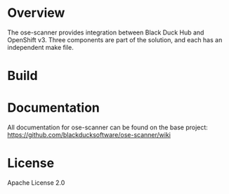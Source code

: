 # Overview

The ose-scanner provides integration between Black Duck Hub and OpenShift v3. Three components are part of the solution, and each has an independent make file.

# Build

# Documentation

All documentation for ose-scanner can be found on the base project: https://github.com/blackducksoftware/ose-scanner/wiki

# License

Apache License 2.0




